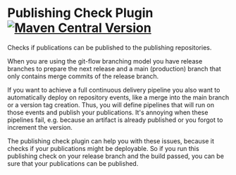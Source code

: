 # Publishing Check Plugin [![Maven Central Version](https://img.shields.io/maven-central/v/com.link-intersystems.gradle.publishing-check/com.link-intersystems.gradle.publishing-check.gradle.plugin)](https://mvnrepository.com/artifact/com.link-intersystems.gradle.publishing-check)

Checks if publications can be published to the publishing repositories. 

When you are using the git-flow branching model you have release branches to prepare the next release and a main
(production) branch that only contains merge commits of the release branch.

If you want to achieve a full continuous delivery pipeline you also want to automatically deploy on repository events,
like a merge into the main branch or a version tag creation. Thus, you will define pipelines that will run on those
events and publish your publications. It's annoying when these pipelines fail, e.g. because an artifact is already
published or you forgot to increment the version. 

The publishing check plugin can help you with these issues, because it checks if your publications might be deployable.
So if you run this publishing check on your release branch and the build passed, you can be sure that your publications
can be published.